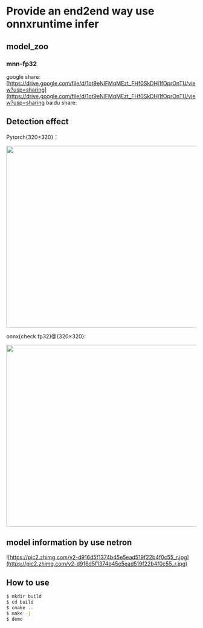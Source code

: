 # <div>Provide an end2end way use onnxruntime infer</div>

## model_zoo

### mnn-fp32

google share: [https://drive.google.com/file/d/1ot9eNlFMqMEzt_FHf0SkDHj1fOprOnTU/view?usp=sharing](https://drive.google.com/file/d/1ot9eNlFMqMEzt_FHf0SkDHj1fOprOnTU/view?usp=sharing
baidu share: []()

## Detection effect

Pytorch{320×320}：

<img src="https://github.com/ppogg/YOLOv5-Lite/assets/82716366/3ad8cb35-0a2e-4edf-af6c-ff0cf946f355" width="640" height="480"/><br/>

onnx{check fp32}@{320×320}:

<img src="https://github.com/ppogg/YOLOv5-Lite/assets/82716366/7ab98964-05d4-42d0-a011-c464b457955d" width="640" height="480"/><br/>

## model information by use netron
![https://pic2.zhimg.com/v2-d916d5f1374b45e5ead519f22b4f0c55_r.jpg](https://pic2.zhimg.com/v2-d916d5f1374b45e5ead519f22b4f0c55_r.jpg)

## <div>How to use</div>
```bash
$ mkdir build
$ cd build
$ cmake ..
$ make -j
$ demo
```
